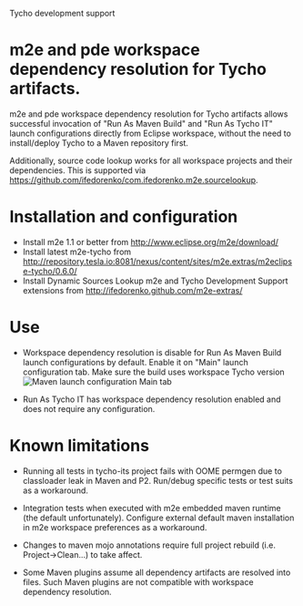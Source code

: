 Tycho development support

# m2e and pde workspace dependency resolution for Tycho artifacts.

m2e and pde workspace dependency resolution for Tycho artifacts allows successful invocation of "Run As Maven Build" 
and "Run As Tycho IT" launch configurations directly from Eclipse workspace, without the need to install/deploy
Tycho to a Maven repository first.

Additionally, source code lookup works for all workspace projects and their dependencies. This is supported via
https://github.com/ifedorenko/com.ifedorenko.m2e.sourcelookup.

# Installation and configuration

* Install m2e 1.1 or better from http://www.eclipse.org/m2e/download/
* Install latest m2e-tycho from http://repository.tesla.io:8081/nexus/content/sites/m2e.extras/m2eclipse-tycho/0.6.0/
* Install Dynamic Sources Lookup m2e and Tycho Development Support extensions from 
  http://ifedorenko.github.com/m2e-extras/


# Use

* Workspace dependency resolution is disable for Run As Maven Build launch configurations by default.
  Enable it on "Main" launch configuration tab. Make sure the build uses workspace Tycho version
  ![Maven launch configuration Main tab](https://github.com/ifedorenko/com.ifedorenko.m2e.tychodev/blob/master/EnableWorkspaceDependencyResolution.png)

* Run As Tycho IT has workspace dependency resolution enabled and does not require any configuration.

# Known limitations

* Running all tests in tycho-its project fails with OOME permgen due to classloader leak in Maven and P2.
  Run/debug specific tests or test suits as a workaround.

* Integration tests when executed with m2e embedded maven runtime (the default unfortunately). Configure
  external default maven installation in m2e workspace preferences as a workaround.

* Changes to maven mojo annotations require full project rebuild (i.e. Project->Clean...) to take affect.

* Some Maven plugins assume all dependency artifacts are resolved into files. Such Maven plugins are
  not compatible with workspace dependency resolution.
